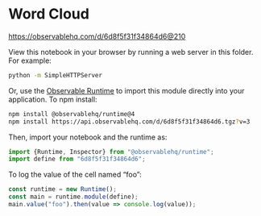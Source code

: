 # Word Cloud

https://observablehq.com/d/6d8f5f31f34864d6@210

View this notebook in your browser by running a web server in this folder. For
example:

~~~sh
python -m SimpleHTTPServer
~~~

Or, use the [Observable Runtime](https://github.com/observablehq/runtime) to
import this module directly into your application. To npm install:

~~~sh
npm install @observablehq/runtime@4
npm install https://api.observablehq.com/d/6d8f5f31f34864d6.tgz?v=3
~~~

Then, import your notebook and the runtime as:

~~~js
import {Runtime, Inspector} from "@observablehq/runtime";
import define from "6d8f5f31f34864d6";
~~~

To log the value of the cell named “foo”:

~~~js
const runtime = new Runtime();
const main = runtime.module(define);
main.value("foo").then(value => console.log(value));
~~~
